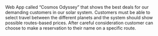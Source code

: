 Web App called “Cosmos Odyssey” that shows the best deals for our demanding customers in our solar system. Customers must be able to select travel between the different planets and the system should show possible routes-based prices. After careful consideration customer can choose to make a reservation to their name on a specific route.
